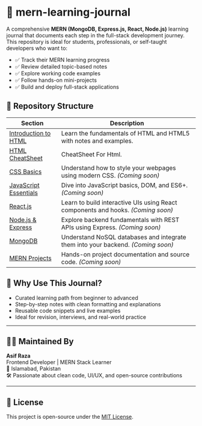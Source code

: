 # 📘 mern-learning-journal

A comprehensive **MERN (MongoDB, Express.js, React, Node.js)** learning journal that documents each step in the full-stack development journey. This repository is ideal for students, professionals, or self-taught developers who want to:

- ✅ Track their MERN learning progress
- ✅ Review detailed topic-based notes
- ✅ Explore working code examples
- ✅ Follow hands-on mini-projects
- ✅ Build and deploy full-stack applications

## 📂 Repository Structure

| Section | Description |
|--------|-------------|
| [Introduction to HTML](./Introduction%20to%20Html/README.md) | Learn the fundamentals of HTML and HTML5 with notes and examples. |
| [HTML CheatSheet](https://itx-asif.github.io/mern-learning-journal/Introduction%20to%20Html/cheatsheet.html) |CheatSheet For Html. |
| [CSS Basics](./css-guide/README.md) | Understand how to style your webpages using modern CSS. *(Coming soon)* |
| [JavaScript Essentials](./javascript-guide/README.md) | Dive into JavaScript basics, DOM, and ES6+. *(Coming soon)* |
| [React.js](./react-guide/README.md) | Learn to build interactive UIs using React components and hooks. *(Coming soon)* |
| [Node.js & Express](./backend-guide/README.md) | Explore backend fundamentals with REST APIs using Express. *(Coming soon)* |
| [MongoDB](./database-guide/README.md) | Understand NoSQL databases and integrate them into your backend. *(Coming soon)* |
| [MERN Projects](./projects/) | Hands-on project documentation and source code. *(Coming soon)* |

## 🧠 Why Use This Journal?

- Curated learning path from beginner to advanced
- Step-by-step notes with clean formatting and explanations
- Reusable code snippets and live examples
- Ideal for revision, interviews, and real-world practice

---

## 🧑‍💻 Maintained By

**Asif Raza**  
Frontend Developer | MERN Stack Learner  
📍 Islamabad, Pakistan  
🛠️ Passionate about clean code, UI/UX, and open-source contributions

---

## 📌 License

This project is open-source under the [MIT License](./LICENSE).
